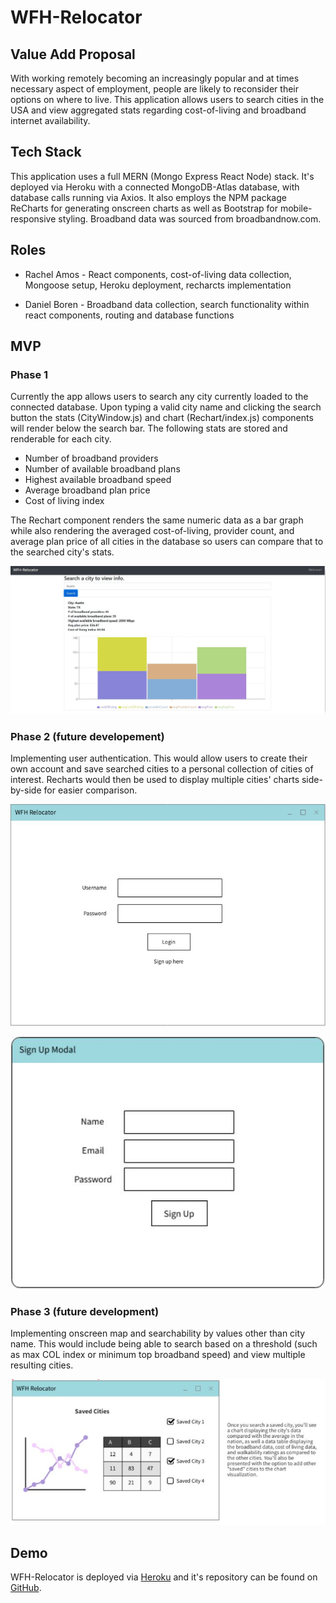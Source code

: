 # WFH-Relocator

## Value Add Proposal

With working remotely becoming an increasingly popular and at times necessary aspect of employment, people are likely to reconsider their options on where to live. This application allows users to search cities in the USA and view aggregated stats regarding cost-of-living and broadband internet availability.


## Tech Stack

This application uses a full MERN (Mongo Express React Node) stack. It's deployed via Heroku with a connected MongoDB-Atlas database, with database calls running via Axios. It also employs the NPM package ReCharts for generating onscreen charts as well as Bootstrap for mobile-responsive styling. Broadband data was sourced from broadbandnow.com.

## Roles

* Rachel Amos - React components, cost-of-living data collection, Mongoose setup, Heroku deployment, recharcts implementation

* Daniel Boren - Broadband data collection, search functionality within react components, routing and database functions


## MVP

### Phase 1

Currently the app allows users to search any city currently loaded to the connected database. Upon typing a valid city name and clicking the search button the stats (CityWindow.js) and chart (Rechart/index.js) components will render below the search bar. The following stats are stored and renderable for each city.

- Number of broadband providers
- Number of available broadband plans
- Highest available broadband speed
- Average broadband plan price
- Cost of living index

The Rechart component renders the same numeric data as a bar graph while also rendering the averaged cost-of-living, provider count, and average plan price of all cities in the database so users can compare that to the searched city's stats.

![App rendering a city's info after search](images\WFHRscreencap.JPG)


### Phase 2 (future developement)

Implementing user authentication. This would allow users to create their own account and save searched cities to a personal collection of cities of interest. Recharts would then be used to display multiple cities' charts side-by-side for easier comparison.

![Login page wireframe](images\LoginWireframe.JPG)


![Signup modal wireframe](images\SignupWireframe.JPG)

### Phase 3 (future development)

Implementing onscreen map and searchability by values other than city name. This would include being able to search based on a threshold (such as max COL index or minimum top broadband speed) and view multiple resulting cities.

![Image explaining potential future functionality](images\FutureDevScreencap.JPG)


## Demo

WFH-Relocator is deployed via [Heroku](https://ancient-hollows-66162.herokuapp.com/) and it's repository can be found on [GitHub](https://github.com/rachelamos/WFH-relocator).